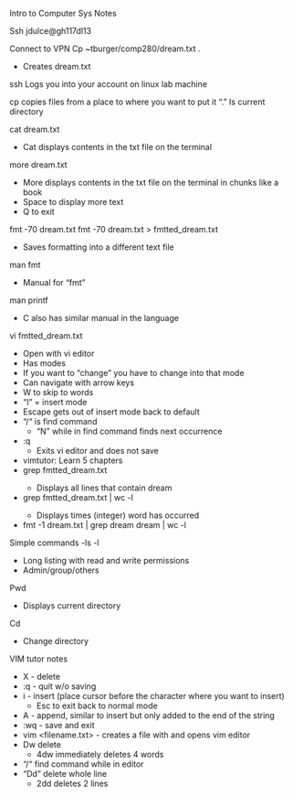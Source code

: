 Intro to Computer Sys Notes

Ssh jdulce@gh117dl13

Connect to VPN
Cp ~tburger/comp280/dream.txt .

- Creates dream.txt

ssh
Logs you into your account on linux lab machine

cp copies files from a place to where you want to put it “.” Is current directory

cat dream.txt
- Cat displays contents in the txt file on the terminal

more dream.txt
- More displays contents in the txt file on the terminal in chunks like a book
- Space to display more text
- Q to exit

fmt -70 dream.txt
fmt -70 dream.txt > fmtted_dream.txt
- Saves formatting into a different text file

man fmt
- Manual for “fmt”

man printf
- C also has similar manual in the language

vi fmtted_dream.txt
- Open with vi editor
- Has modes
- If you want to “change” you have to change into that mode
- Can navigate with arrow keys
- W to skip to words
- “I” = insert mode
- Escape gets out of insert mode back to default
- “/“ is find command
    - “N” while in find command finds next occurrence
- :q
    - Exits vi editor and does not save
- vimtutor: Learn 5 chapters
- grep <word> fmtted_dream.txt
    - Displays all lines that contain dream
- grep <word> fmtted_dream.txt | wc -l
    - Displays times (integer) word has occurred
- fmt -1 dream.txt | grep dream dream | wc -l

Simple commands
-ls -l
- Long listing with read and write permissions
- Admin/group/others

Pwd
- Displays current directory

Cd
- Change directory

VIM tutor notes
- X - delete
- :q - quit w/o saving
- i - insert (place cursor before the character where you want to insert)
    - Esc to exit back to normal mode
- A - append, similar to insert but only added to the end of the string
- :wq - save and exit
- vim <filename.txt> - creates a file with and opens vim editor
- Dw delete
    - 4dw immediately deletes 4 words
- “/“ find command while in editor
- “Dd” delete whole line
    - 2dd deletes 2 lines
